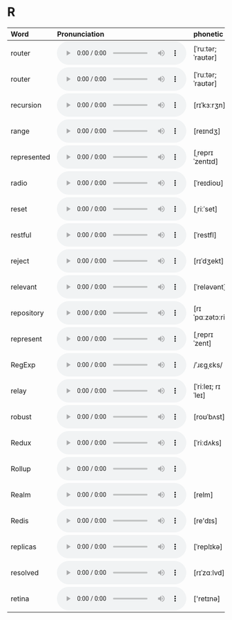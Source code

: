 
# R

| Word  | Pronunciation | phonetic |
| :-- | :-- | :-- |
| router | <audio src="/awesome-pronunciation/public/audio/router.mp3" controls="controls" controlslist="nodownload"></audio> | [ˈruːtər; ˈraʊtər] |
| router | <audio src="/awesome-pronunciation/public/audio/router.mp3" controls="controls" controlslist="nodownload"></audio> | [ˈruːtər; ˈraʊtər] |
| recursion | <audio src="/awesome-pronunciation/public/audio/recursion.mp3" controls="controls" controlslist="nodownload"></audio> | [rɪˈkɜːrʒn] |
| range | <audio src="/awesome-pronunciation/public/audio/range.mp3" controls="controls" controlslist="nodownload"></audio> | [reɪndʒ] |
| represented | <audio src="/awesome-pronunciation/public/audio/represented.mp3" controls="controls" controlslist="nodownload"></audio> | [ˌreprɪˈzentɪd] |
| radio | <audio src="/awesome-pronunciation/public/audio/radio.mp3" controls="controls" controlslist="nodownload"></audio> | [ˈreɪdioʊ] |
| reset | <audio src="/awesome-pronunciation/public/audio/reset.mp3" controls="controls" controlslist="nodownload"></audio> | [ˌriːˈset] |
| restful | <audio src="/awesome-pronunciation/public/audio/restful.mp3" controls="controls" controlslist="nodownload"></audio> | [ˈrestfl] |
| reject | <audio src="/awesome-pronunciation/public/audio/reject.mp3" controls="controls" controlslist="nodownload"></audio> | [rɪˈdʒekt] |
| relevant | <audio src="/awesome-pronunciation/public/audio/relevant.mp3" controls="controls" controlslist="nodownload"></audio> | [ˈreləvənt] |
| repository | <audio src="/awesome-pronunciation/public/audio/repository.mp3" controls="controls" controlslist="nodownload"></audio> | [rɪˈpɑːzətɔːri] |
| represent | <audio src="/awesome-pronunciation/public/audio/represent.mp3" controls="controls" controlslist="nodownload"></audio> | [ˌreprɪˈzent] |
| RegExp | <audio src="/awesome-pronunciation/public/audio/RegExp.mp3" controls="controls" controlslist="nodownload"></audio> | /ˈɹɛɡˌɛks/ |
| relay | <audio src="/awesome-pronunciation/public/audio/relay.mp3" controls="controls" controlslist="nodownload"></audio> | [ˈriːleɪ; rɪˈleɪ] |
| robust | <audio src="/awesome-pronunciation/public/audio/robust.mp3" controls="controls" controlslist="nodownload"></audio> | [roʊˈbʌst] |
| Redux | <audio src="/awesome-pronunciation/public/audio/Redux.mp3" controls="controls" controlslist="nodownload"></audio> | [ˈriːdʌks] |
| Rollup | <audio src="/awesome-pronunciation/public/audio/Rollup.mp3" controls="controls" controlslist="nodownload"></audio> |  |
| Realm | <audio src="/awesome-pronunciation/public/audio/Realm.mp3" controls="controls" controlslist="nodownload"></audio> | [relm] |
| Redis | <audio src="/awesome-pronunciation/public/audio/Redis.mp3" controls="controls" controlslist="nodownload"></audio> | [re'dɪs] |
| replicas | <audio src="/awesome-pronunciation/public/audio/replicas.mp3" controls="controls" controlslist="nodownload"></audio> | [ˈreplɪkə] |
| resolved | <audio src="/awesome-pronunciation/public/audio/resolved.mp3" controls="controls" controlslist="nodownload"></audio> | [rɪˈzɑːlvd] |
| retina | <audio src="/awesome-pronunciation/public/audio/retina.mp3" controls="controls" controlslist="nodownload"></audio> | ['retɪnə] |
